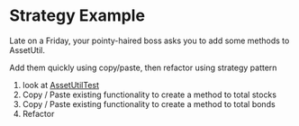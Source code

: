 # Strategy Example

Late on a Friday, your pointy-haired boss asks you to add some methods to AssetUtil.

Add them quickly using copy/paste, then refactor using strategy pattern

1) look at [AssetUtilTest](AssetUtilTest.java)
2) Copy / Paste existing functionality to create a method to total stocks
3) Copy / Paste existing functionality to create a method to total bonds
4) Refactor


